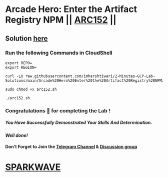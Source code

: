 # Arcade Hero: Enter the Artifact Registry NPM || [ARC152](https://www.cloudskillsboost.google/focuses/89731?parent=catalog) ||

## Solution [here](https://youtu.be/7cpTGHPt7FE)

### Run the following Commands in CloudShell

```
export REPO=
export REGION=
```
```
curl -LO raw.githubusercontent.com/imharshtiwari/2-Minutes-GCP-Lab-Solutions/main/Arcade%20Hero%20Enter%20the%20Artifact%20Registry%20NPM/arc152.sh

sudo chmod +x arc152.sh

./arc152.sh
```

### Congratulations 🎉 for completing the Lab !

##### *You Have Successfully Demonstrated Your Skills And Determination.*

#### *Well done!*

#### Don't Forget to Join the [Telegram Channel](https://t.me/sparkwave.01) & [Discussion group](https://t.me/sparkwave.01chats)

# [SPARKWAVE](https://www.youtube.com/@sparkwave.01)
